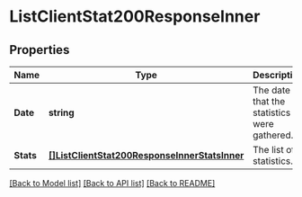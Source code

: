 # ListClientStat200ResponseInner

## Properties

Name | Type | Description | Notes
------------ | ------------- | ------------- | -------------
**Date** | **string** | The date that the statistics were gathered. |[optional] 
**Stats** | [**[]ListClientStat200ResponseInnerStatsInner**](ListClientStat200ResponseInnerStatsInner.md) | The list of statistics. |[optional] 

[[Back to Model list]](../README.md#documentation-for-models) [[Back to API list]](../README.md#documentation-for-api-endpoints) [[Back to README]](../README.md)


